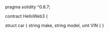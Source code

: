 pragma solidity ^0.8.7;

contract HelloWeb3 {

struct car {
  string make,
  string model,
  uint VIN
    }
}